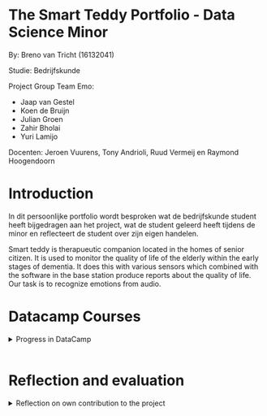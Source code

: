 # The Smart Teddy Portfolio - Data Science Minor
By: Breno van Tricht      (16132041)

Studie: Bedrijfskunde

Project Group Team Emo: 
- Jaap van Gestel 
- Koen de Bruijn 
- Julian Groen 
- Zahir Bholai 
- Yuri Lamijo 

Docenten: Jeroen Vuurens, Tony Andrioli, Ruud Vermeij en Raymond Hoogendoorn

# Introduction
In dit persoonlijke portfolio wordt besproken wat de bedrijfskunde student heeft bijgedragen aan het project, wat de student geleerd heeft tijdens de minor en reflecteert de student over zijn eigen handelen. 

Smart teddy is therapueutic companion  located in the homes of senior citizen. It is used to monitor the quality of life of the elderly within the early stages of dementia. It does this with various sensors which combined with the software in the base station produce reports about the quality of life. Our task is to recognize emotions from audio.
  

# Datacamp Courses

<details><summary>Progress in DataCamp</summary>

![](Images/Datacamp-Courses.png)

In de eerste week was het haalbaar en goed te doen voor mij om één datacamp course af te ronden, de week daarop werden dat er 4 en dat was net te veel voor mij. Ik had zelf nog nooit geprogammeerd en dit was compleet nieuw voor mij. Hier is toen een kleine achterstand ontstaan waardoor er achter de volgende courses “late” bij staat. Gedurende de minor liep ik gemiddeld anderhalve week achter op de datacamp deadlines.

</details>
<br>


# Reflection and evaluation


<details><summary>Reflection on own contribution to the project</summary>


#####**Situatie**

 Begin dit schooljaar ben ik begonnen met de Minor Applied Data Science op de Haagse Hogeschool. Ik had aan het begin veel vertrouwen dat ik veel zal gaan leren tijdens deze minor. Ik koos een minor buiten mijn eigen studierichting en zag dit als een grote uitdaging. 
Het Smart Teddy team waar ik onderdeel van uitmaakte werkte aan emotieherkenning bij ouderen met dementie. Dit werd gedaan met behulp van audio. Dit team bestond grotendeels uit software engineer studenten. Dit project had ik gekozen omdat ik geïnteresseerd ben in psychologie en ik hier graag onderzoek naar wilde doen. Tijdens de minor wilde ik gebruik gaan maken van de kennis en kwaliteiten uit mijn studie bedrijfskunde.   


#####**Taak**

 Doordat ik minder snel op dezelfde golflengte was met de programmeurs over de technische kant, heb ik aangeboden om andere onderzoekstaken op me te nemen. Denk hierbij aan het opstarten van het onderzoek, de richtlijnen vormgeven, het woord nemen bij meetings, onderzoek doen naar het onderwerp/probleem, de research proposal opzetten en het schrijven van de paper. Ook het online contact met bijvoorbeeld de probleemeigenaar Hani werd een van mijn taken. Hani verwachtte op een gegeven moment dat wij bij elke meeting een presentatie hielden. Verder kreeg ik de onderzoekende taak om de emoties te verkennen en te oriënteren welke wij zouden gaan classificeren.


#####**Actie**


 Ik had aan mijn projectgroepje voorgesteld om de presentaties voor Hani op mij te nemen en hier een leidende rol in te spelen. Mochten er dingen niet lekker lopen of verkeerd gaan meldde ik dat bij Hani en hadden hij en ik in het bijzijn van de groep hier discussies over. Er was een andere student die geen programmeur van aard was in mijn groepje, Zahir. Zahir en ik hebben veel onderzoek gerichte taken op ons genomen. Zo hebben wij bijvoorbeeld samen onderzoek gedaan, een research proposal gemaakt en zijn we begonnen aan de research paper. In de research proposal hadden we als eerste voor de evaluatiemethode recall gekozen, omdat dat ons het meest voordehand liggend leek. Achteraf bleek dat niet zo te zijn. Dit onderwerp is vaak met de docenten besproken waarbij ik terugkoppeling heb gekregen van Tony en Jeroen. Daarnaast heb ik ook naar Hani zijn mening gevraagd om zo een compleet beeld te krijgen. Hiernaast heb ik mij als enige gefocust op de ziekte dementie in het algemeen. 

#####**Resultaat**

Het heeft goed gewerkt om op deze manier te handelen. Ik heb alle presentaties voor Hani mogen doen en heb het contact via Teams met docenten geregeld wanneer er vragen waren.	Ik vond het een fijne rol om aan de onderzoekende kant van het project te zitten. Ik had uiteindelijk ook de ruimte gekregen om mee te kunnen helpen met het programmeren en vond het fijn om ook hier een bijdrage te kunnen leveren. Daarnaast heb ik mij verdiept in de ziekte dementie, dit vond ik erg interessant en dit hielp heel erg bij het vorm geven van het project. Dit was me goed afgegaan en ik vond het een leuke taak. De research proposal is naar alle docenten toegestuurd en was na een aantal puntjes feedback in orde.


#####**Reflectie**

 Door mij te richten op de onderzoekende taken als contributie aan het project, heb ik veel geleerd over onderzoek doen. Zo weet ik nu hoe je een research proposal opstelt, hoe je in online databanken op zoek gaat naar relevante artikelen over een bepaald onderwerp en hoe je een research paper schrijft. Ik ben tevreden over mijn handelingen en ben ook blij dat ik tijdens deze minor vaak heb mogen presenteren. Dit vond ik eerst nog erg spannend. De anderen zijn ook blij geweest dat zij het contact met Hani en de presentaties voor hem los konden laten. Hier heb ik van mijn medestudenten meerdere malen complimenten over gekregen.


</details>




